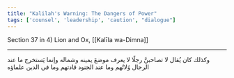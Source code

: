 ```yaml
---
title: "Kalilah's Warning: The Dangers of Power"
tags: ['counsel', 'leadership', 'caution', "dialogue"]
---
```


 Section 37 in 4) Lion and Ox, [[Kalīla wa-Dimna]]

---
وكذلك كان يُقال لا تصاحبنَّ رجلًا لا يعرف موضعَ يمينه وشماله وإنما يَستخرج ما عند الرجال وُلاتُهم وما عند الجنود قادتهم وما في الدين علماؤه
